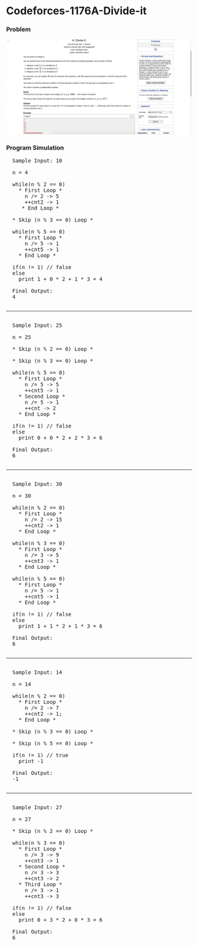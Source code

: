 # Codeforces-1176A-Divide-it
### Problem
![](capture.png)
### Program Simulation
<pre>
  Sample Input: 10
  
  n = 4
  
  while(n % 2 == 0) 
    * First Loop *
      n /= 2 -> 5
      ++cnt2 -> 1
     * End Loop *
  
  * Skip (n % 3 == 0) Loop *
  
  while(n % 5 == 0) 
    * First Loop *
      n /= 5 -> 1
      ++cnt5 -> 1
    * End Loop *
  
  if(n != 1) // false
  else
    print 1 + 0 * 2 + 1 * 3 = 4
  
  Final Output:
  4
  <hr>
  Sample Input: 25
  
  n = 25
  
  * Skip (n % 2 == 0) Loop *
  
  * Skip (n % 3 == 0) Loop *
  
  while(n % 5 == 0) 
    * First Loop *
      n /= 5 -> 5
      ++cnt5 -> 1
    * Second Loop *
      n /= 5 -> 1
      ++cnt -> 2
    * End Loop *
  
  if(n != 1) // false
  else
    print 0 + 0 * 2 + 2 * 3 = 6
  
  Final Output:
  6
  <hr>
  Sample Input: 30
  
  n = 30
  
  while(n % 2 == 0) 
    * First Loop *
      n /= 2 -> 15
      ++cnt2 -> 1
    * End Loop *
  
  while(n % 3 == 0)
    * First Loop *
      n /= 3 -> 5
      ++cnt3 -> 1
    * End Loop *
  
  while(n % 5 == 0)
    * First Loop *
      n /= 5 -> 1
      ++cnt5 -> 1
    * End Loop *
  
  if(n != 1) // false
  else
    print 1 + 1 * 2 + 1 * 3 = 6
  
  Final Output:
  6
  <hr>
  Sample Input: 14
  
  n = 14
  
  while(n % 2 == 0) 
    * First Loop *
      n /= 2 -> 7
      ++cnt2 -> 1;
    * End Loop *
  
  * Skip (n % 3 == 0) Loop *
  
  * Skip (n % 5 == 0) Loop *
  
  if(n != 1) // true
    print -1
    
  Final Output:
  -1
  <hr>
  Sample Input: 27
  
  n = 27
  
  * Skip (n % 2 == 0) Loop *
  
  while(n % 3 == 0) 
    * First Loop *
      n /= 3 -> 9
      ++cnt3 -> 1
    * Second Loop *
      n /= 3 -> 3
      ++cnt3 -> 2
    * Third Loop *
      n /= 3 -> 1
      ++cnt3 -> 3
  
  if(n != 1) // false
  else
    print 0 + 3 * 2 + 0 * 3 = 6
  
  Final Output:
  6
